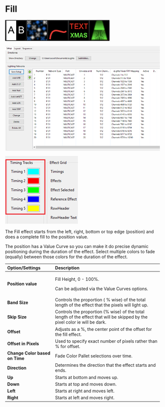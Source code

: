 # Fill

![Icon](../../.gitbook/assets/image%20%28657%29.png)

![Sequencer Grid](../../.gitbook/assets/image%20%28256%29.png)

![](../../.gitbook/assets/image%20%28581%29.png)

The Fill effect starts from the left, right, bottom or top edge \(position\) and does a complete fill to the position value.

The position has a Value Curve so you can make it do precise dynamic positioning during the duration of the effect. Select multiple colors to fade \(equally\) between those colors for the duration of the effect.

<table>
  <thead>
    <tr>
      <th style="text-align:left">Option/Settings</th>
      <th style="text-align:left">Description</th>
    </tr>
  </thead>
  <tbody>
    <tr>
      <td style="text-align:left"><b>Position value</b>
      </td>
      <td style="text-align:left">
        <p>Fill Height, 0 - 100%.</p>
        <p>Can be adjusted via the Value Curves options.</p>
      </td>
    </tr>
    <tr>
      <td style="text-align:left"><b>Band Size</b>
      </td>
      <td style="text-align:left">Controls the proportion ( % wise) of the total length of the effect that
        the pixels will light up.</td>
    </tr>
    <tr>
      <td style="text-align:left"><b>Skip Size</b>
      </td>
      <td style="text-align:left">Controls the proportion (% wise) of the total length of the effect that
        will be skipped by the pixel color ie will be dark.</td>
    </tr>
    <tr>
      <td style="text-align:left"><b>Offset</b>
      </td>
      <td style="text-align:left">Adjusts as a %, the center point of the offset for the fill effect.</td>
    </tr>
    <tr>
      <td style="text-align:left"><b>Offset in Pixels</b>
      </td>
      <td style="text-align:left">Used to specify exact number of pixels rather than % for offset.</td>
    </tr>
    <tr>
      <td style="text-align:left"><b>Change Color based on Time</b>
      </td>
      <td style="text-align:left">Fade Color Pallet selections over time.</td>
    </tr>
    <tr>
      <td style="text-align:left"><b>Direction</b>
      </td>
      <td style="text-align:left">Determines the direction that the effect starts and ends.</td>
    </tr>
    <tr>
      <td style="text-align:left"><b>Up</b>
      </td>
      <td style="text-align:left">Starts at bottom and moves up.</td>
    </tr>
    <tr>
      <td style="text-align:left"><b>Down</b>
      </td>
      <td style="text-align:left">Starts at top and moves down.</td>
    </tr>
    <tr>
      <td style="text-align:left"><b>Left</b>
      </td>
      <td style="text-align:left">Starts at right and moves left.</td>
    </tr>
    <tr>
      <td style="text-align:left"><b>Right</b>
      </td>
      <td style="text-align:left">Starts at left and moves right.</td>
    </tr>
  </tbody>
</table>